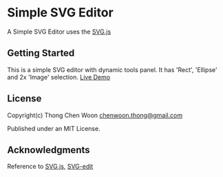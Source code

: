 # Simple SVG Editor

A Simple SVG Editor uses the [SVG.js](https://svgjs.com)

## Getting Started

This is a simple SVG editor with dynamic tools panel. It has 'Rect', 'Ellipse' and 2x 'Image' selection.
[Live Demo](https://chenwoon.github.io/simple-svg-editor/)

## License

Copyright(c)
Thong Chen Woon chenwoon.thong@gmail.com

Published under an MIT License.

## Acknowledgments

Reference to [SVG.js](https://svgjs.com), [SVG-edit](https://code.google.com/archive/p/svg-edit)
